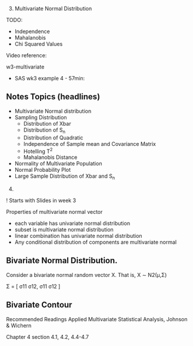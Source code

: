 3. Multivariate Normal Distribution

TODO:
- Independence
- Mahalanobis
- Chi Squared Values


Video reference:

w3-multivariate
-  SAS wk3 example 4 - 57min:

## Notes Topics (headlines)
- Multivariate Normal distribution
- Sampling Distribution
  - Distribution of Xbar
  - Distribution of S<sub>n</sub>
  - Distribution of Quadratic
  - Independence of Sample mean and Covariance Matrix
  - Hotelling T<sup>2</sup>
  - Mahalanobis Distance
- Normality of Multivariate Population
- Normal Probability Plot
- Large Sample Distribution of Xbar and S<sub>n</sub>

4. 

! Starts with Slides in week 3

Properties of multivariate normal vector

- each variable has univariate normal distribution
- subset is multivariate normal distribution
- linear combination has univariate normal distribution
- Any conditional distribution of components are multivariate normal 

## Bivariate Normal Distribution.
Consider a bivariate normal random vector X. That is,
X ∼ N2(μ,Σ)

Σ = [
σ11 σ12,
σ11 σ12
]


## Bivariate Contour



Recommended Readings
Applied Multivariate Statistical Analysis, Johnson & Wichern

Chapter 4 section 4.1, 4.2, 4.4-4.7